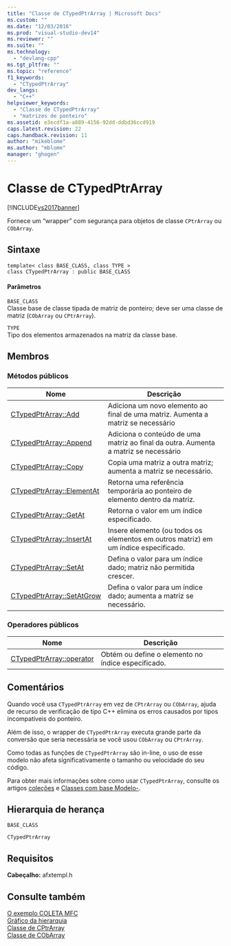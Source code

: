 ```yaml
---
title: "Classe de CTypedPtrArray | Microsoft Docs"
ms.custom: ""
ms.date: "12/03/2016"
ms.prod: "visual-studio-dev14"
ms.reviewer: ""
ms.suite: ""
ms.technology: 
  - "devlang-cpp"
ms.tgt_pltfrm: ""
ms.topic: "reference"
f1_keywords: 
  - "CTypedPtrArray"
dev_langs: 
  - "C++"
helpviewer_keywords: 
  - "Classe de CTypedPtrArray"
  - "matrizes de ponteiro"
ms.assetid: e3ecdf1a-a889-4156-92dd-ddbd36ccd919
caps.latest.revision: 22
caps.handback.revision: 11
author: "mikeblome"
ms.author: "mblome"
manager: "ghogen"
---
```

# Classe de CTypedPtrArray
[!INCLUDE[vs2017banner](../../assembler/inline/includes/vs2017banner.md)]

Fornece um “wrapper” com segurança para objetos de classe `CPtrArray` ou `CObArray`.  
  
## Sintaxe  
  
```  
template< class BASE_CLASS, class TYPE >  
class CTypedPtrArray : public BASE_CLASS  
```  
  
#### Parâmetros  
 `BASE_CLASS`  
 Classe base de classe tipada de matriz de ponteiro; deve ser uma classe de matriz \(`CObArray` ou `CPtrArray`\).  
  
 `TYPE`  
 Tipo dos elementos armazenados na matriz da classe base.  
  
## Membros  
  
### Métodos públicos  
  
|Nome|Descrição|  
|----------|---------------|  
|[CTypedPtrArray::Add](../Topic/CTypedPtrArray::Add.md)|Adiciona um novo elemento ao final de uma matriz.  Aumenta a matriz se necessário|  
|[CTypedPtrArray::Append](../Topic/CTypedPtrArray::Append.md)|Adiciona o conteúdo de uma matriz ao final da outra.  Aumenta a matriz se necessário|  
|[CTypedPtrArray::Copy](../Topic/CTypedPtrArray::Copy.md)|Copia uma matriz a outra matriz; aumenta a matriz se necessário.|  
|[CTypedPtrArray::ElementAt](../Topic/CTypedPtrArray::ElementAt.md)|Retorna uma referência temporária ao ponteiro de elemento dentro da matriz.|  
|[CTypedPtrArray::GetAt](../Topic/CTypedPtrArray::GetAt.md)|Retorna o valor em um índice especificado.|  
|[CTypedPtrArray::InsertAt](../Topic/CTypedPtrArray::InsertAt.md)|Insere elemento \(ou todos os elementos em outros matriz\) em um índice especificado.|  
|[CTypedPtrArray::SetAt](../Topic/CTypedPtrArray::SetAt.md)|Defina o valor para um índice dado; matriz não permitida crescer.|  
|[CTypedPtrArray::SetAtGrow](../Topic/CTypedPtrArray::SetAtGrow.md)|Defina o valor para um índice dado; aumenta a matriz se necessário.|  
  
### Operadores públicos  
  
|Nome|Descrição|  
|----------|---------------|  
|[CTypedPtrArray::operator](../Topic/CTypedPtrArray::operator.md)|Obtém ou define o elemento no índice especificado.|  
  
## Comentários  
 Quando você usa `CTypedPtrArray` em vez de `CPtrArray` ou `CObArray`, ajuda de recurso de verificação de tipo C\+\+ elimina os erros causados por tipos incompatíveis do ponteiro.  
  
 Além de isso, o wrapper de `CTypedPtrArray` executa grande parte da conversão que seria necessária se você usou `CObArray` ou `CPtrArray`.  
  
 Como todas as funções de `CTypedPtrArray` são in\-line, o uso de esse modelo não afeta significativamente o tamanho ou velocidade do seu código.  
  
 Para obter mais informações sobre como usar `CTypedPtrArray`, consulte os artigos [coleções](../../mfc/collections.md) e [Classes com base Modelo\-](../Topic/Template-Based%20Classes.md).  
  
## Hierarquia de herança  
 `BASE_CLASS`  
  
 `CTypedPtrArray`  
  
## Requisitos  
 **Cabeçalho:** afxtempl.h  
  
## Consulte também  
 [O exemplo COLETA MFC](../../top/visual-cpp-samples.md)   
 [Gráfico da hierarquia](../../mfc/hierarchy-chart.md)   
 [Classe de CPtrArray](../../mfc/reference/cptrarray-class.md)   
 [Classe de CObArray](../../mfc/reference/cobarray-class.md)